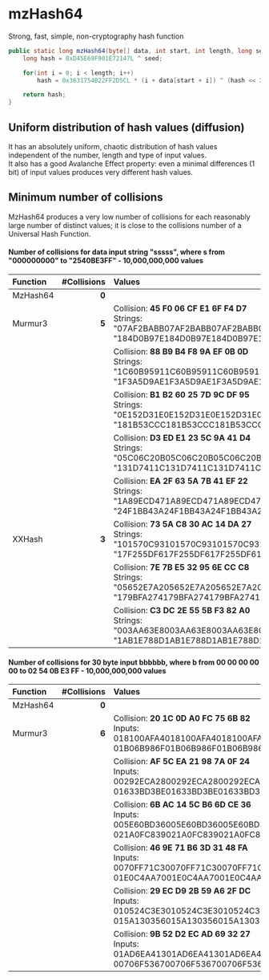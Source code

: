# mzHash64

Strong, fast, simple, non-cryptography hash function

```java
public static long mzHash64(byte[] data, int start, int length, long seed) {	
	long hash = 0xD45E69F901E72147L ^ seed;

	for(int i = 0; i < length; i++)
		hash = 0x3631754B22FF2D5CL * (i + data[start + i]) ^ (hash << 2) ^ (hash >>> 2);

	return hash;
}
```
## Uniform distribution of hash values (diffusion)
It has an absolutely uniform, chaotic distribution of hash values independent of the number, length and type of input values.  
It also has a good Avalanche Effect property: even a minimal differences (1 bit) of input values produces very different hash values.  

## Minimum number of collisions
MzHash64 produces a very low number of collisions for each reasonably large number of distinct values; it is close to the collisions number of a Universal Hash Function.

#### Number of collisions for data input string "sssss", where s from "000000000" to "2540BE3FF" - 10,000,000,000 values

Function |  #Collisions | Values
:---      |      ---:    | :---
MzHash64  |         **0**|&nbsp;
Murmur3   |         **5**|Collision: **45 F0 06 CF E1 6F F4 D7**<br>Strings: "07AF2BABB07AF2BABB07AF2BABB07AF2BABB07AF2BABB", "184D0B97E184D0B97E184D0B97E184D0B97E184D0B97E"
 &nbsp;   |     &nbsp;   |Collision: **88 B9 B4 F8 9A EF 0B 0D**<br>Strings: "1C60B95911C60B95911C60B95911C60B95911C60B9591", "1F3A5D9AE1F3A5D9AE1F3A5D9AE1F3A5D9AE1F3A5D9AE"
 &nbsp;   |     &nbsp;   |Collision: **B1 B2 60 25 7D 9C DF 95**<br>Strings: "0E152D31E0E152D31E0E152D31E0E152D31E0E152D31E", "181B53CCC181B53CCC181B53CCC181B53CCC181B53CCC"
 &nbsp;   |     &nbsp;   |Collision: **D3 ED E1 23 5C 9A 41 D4**<br>Strings: "05C06C20B05C06C20B05C06C20B05C06C20B05C06C20B", "131D7411C131D7411C131D7411C131D7411C131D7411C"
 &nbsp;   |     &nbsp;   |Collision: **EA 2F 63 5A 7B 41 EF 22**<br>Strings: "1A89ECD471A89ECD471A89ECD471A89ECD471A89ECD47", "24F1BB43A24F1BB43A24F1BB43A24F1BB43A24F1BB43A"
 XXHash   |         **3**|Collision: **73 5A C8 30 AC 14 DA 27**<br>Strings: "101570C93101570C93101570C93101570C93101570C93", "17F255DF617F255DF617F255DF617F255DF617F255DF6"
 &nbsp;   |     &nbsp;   |Collision: **7E 7B E5 32 95 6E CC C8**<br>Strings: "05652E7A205652E7A205652E7A205652E7A205652E7A2", "179BFA274179BFA274179BFA274179BFA274179BFA274"
 &nbsp;   |     &nbsp;   |Collision: **C3 DC 2E 55 5B F3 82 A0**<br>Strings: "003AA63E8003AA63E8003AA63E8003AA63E8003AA63E8", "1AB1E788D1AB1E788D1AB1E788D1AB1E788D1AB1E788D"
 
 #### Number of collisions for 30 byte input bbbbbb, where b from 00 00 00 00 00 to 02 54 0B E3 FF - 10,000,000,000 values
 Function |  #Collisions | Values
:---      |      ---:    | :---
MzHash64  |         **0**|&nbsp;
Murmur3   |         **6**|Collision: **20 1C 0D A0 FC 75 6B 82**<br>Inputs: 018100AFA4018100AFA4018100AFA4018100AFA4018100AFA4008100AFA4, 01B06B986F01B06B986F01B06B986F01B06B986F01B06B986F00B06B986F
  &nbsp;  |    &nbsp;    |Collision: **AF 5C EA 21 98 7A 0F 24**<br>Inputs: 00292ECA2800292ECA2800292ECA2800292ECA2800292ECA2800292ECA28, 01633BD3BE01633BD3BE01633BD3BE01633BD3BE01633BD3BE00633BD3BE
  &nbsp;  |    &nbsp;    |Collision: **6B AC 14 5C B6 6D CE 36**<br>Inputs: 005E60BD36005E60BD36005E60BD36005E60BD36005E60BD36005E60BD36, 021A0FC839021A0FC839021A0FC839021A0FC839021A0FC839001A0FC839
  &nbsp;  |    &nbsp;    |Collision: **46 9E 71 B6 3D 31 48 FA**<br>Inputs: 0070FF71C30070FF71C30070FF71C30070FF71C30070FF71C30070FF71C3, 01E0C4AA7001E0C4AA7001E0C4AA7001E0C4AA7001E0C4AA7000E0C4AA70
  &nbsp;  |    &nbsp;    |Collision: **29 EC D9 2B 59 A6 2F DC**<br>Inputs: 010524C3E3010524C3E3010524C3E3010524C3E3010524C3E3000524C3E3, 015A130356015A130356015A130356015A130356015A130356005A130356
  &nbsp;  |    &nbsp;    |Collision: **9B 52 D2 EC AD 69 32 27**<br>Inputs: 01AD6EA41301AD6EA41301AD6EA41301AD6EA41301AD6EA41300AD6EA413, 00706F536700706F536700706F536700706F536700706F536700706F5367
  


